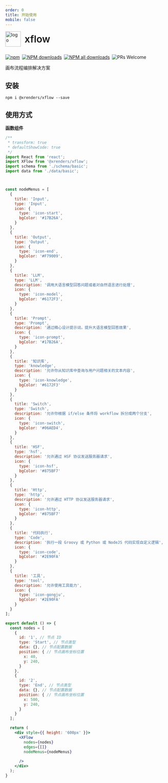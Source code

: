 ```yaml
---
order: 0
title: 开始使用
mobile: false
---
```


<div style="display:flex;align-items:center;margin-bottom:24px">
  <img src="https://img.alicdn.com/tfs/TB17UtINiLaK1RjSZFxXXamPFXa-606-643.png" alt="logo" width="48px"/>
  <span style="font-size:30px;font-weight:600;display:inline-block;margin-left:12px">xflow</span>
</div>
<p style="display:flex;justify-content:space-between;width:440px">
  <a href="https://www.npmjs.com/package/@xrenders/data-render" target="_blank">
    <img alt="npm" src="https://img.shields.io/npm/v/@xrenders/data-render.svg?maxAge=3600&style=flat-square">
  </a>
  <a href="https://npmjs.org/package/@xrenders/data-render" target="_blank">
    <img alt="NPM downloads" src="https://img.shields.io/npm/dm/@xrenders/data-render.svg?style=flat-square">
  </a>
  <a href="https://npmjs.org/package/@xrenders/data-render" target="_blank">
    <img alt="NPM all downloads" src="https://img.shields.io/npm/dt/@xrenders/data-render.svg?style=flat-square">
  </a>
  <a>
    <img alt="PRs Welcome" src="https://img.shields.io/badge/PRs-welcome-brightgreen.svg?style=flat-square">
  </a>
</p>

画布流程编排解决方案


## 安装
```shell
npm i @xrenders/xflow --save
```

## 使用方式

**函数组件**

```jsx
/**
 * transform: true
 * defaultShowCode: true
 */
import React from 'react';
import XFlow from '@xrenders/xflow';
import schema from './schema/basic';
import data from './data/basic';



const nodeMenus = [
  {
    title: 'Input',
    type: 'Input',
    icon: {
      type: 'icon-start',
      bgColor: '#17B26A',
    }
  },
  {
    title: 'Output',
    type: 'Output',
    icon: {
      type: 'icon-end',
      bgColor: '#F79009',
    }
  },
  { 
    title: 'LLM',
    type: 'LLM',
    description: '调用大语言模型回答问题或者对自然语言进行处理',
    icon: {
      type: 'icon-model',
      bgColor: '#6172F3',
    }
  },
  { 
    title: 'Prompt',
    type: 'Prompt',
    description: '通过精心设计提示词，提升大语言模型回答效果',
    icon: {
      type: 'icon-prompt',
      bgColor: '#17B26A',
    }
  },
  { 
    title: '知识库', 
    type: 'knowledge',
    description: '允许你从知识库中查询与用户问题相关的文本内容',
    icon: {
      type: 'icon-knowledge',
      bgColor: '#6172F3'
    }
  },
  { 
    title: 'Switch', 
    type: 'Switch',
    description: '允许你根据 if/else 条件将 workflow 拆分成两个分支',
    icon: {
      type: 'icon-switch',
      bgColor: '#06AED4',
    }
  },
  { 
    title: 'HSF', 
    type: 'hsf',
    description: '允许通过 HSF 协议发送服务器请求',
    icon: {
      type: 'icon-hsf',
      bgColor: '#875BF7'
    }
  },
  { 
    title: 'Http', 
    type: 'http',
    description: '允许通过 HTTP 协议发送服务器请求',
    icon: {
      type: 'icon-http',
      bgColor: '#875BF7'
    }
  },
  {
    title: '代码执行',
    type: 'Code',
    description: '执行一段 Groovy 或 Python 或 NodeJS 代码实现自定义逻辑',
    icon: {
      type: 'icon-code',
      bgColor: '#2E90FA'
    }
  },
  {
    title: '工具',
    type: 'tool',
    description: '允许使用工具能力',
    icon: {
      type: 'icon-gongju',
      bgColor: '#2E90FA'
    }
  }
];

export default () => {
  const nodes = [
    {
      id: '1', // 节点 ID
      type: 'Start', // 节点类型
      data: {}, // 节点配置数据
      position: { // 节点画布坐标位置
        x: 40,
        y: 240,
      }
    },
    {
      id: '2',
      type: 'End', // 节点类型
      data: {}, // 节点配置数据
      position: { // 节点画布坐标位置
        x: 500,
        y: 240,
      }
    }
  ];

  return (
    <div style={{ height: '600px' }}>
      <XFlow 
        nodes={nodes}
        edges={[]}
        nodeMenus={nodeMenus}
      
      />
    </div>
  );
}
```
